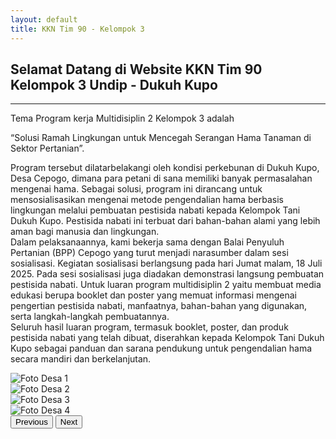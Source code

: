 ```yaml
---
layout: default
title: KKN Tim 90 - Kelompok 3
---
```


<div class="container mt-5">
  <div class="row">
    <!-- Kolom kiri -->
    <div class="col-md-6 d-flex align-items-center">
      <main class="main container py-4">
        <h2>Selamat Datang di Website KKN Tim 90 Kelompok 3 Undip - Dukuh Kupo</h2>
        <hr>
        <p>Tema Program kerja Multidisiplin 2 Kelompok 3 adalah</p>
        <p>“Solusi Ramah Lingkungan untuk Mencegah Serangan Hama Tanaman di Sektor Pertanian”.</p>
        <p>Program tersebut dilatarbelakangi oleh kondisi perkebunan di Dukuh Kupo, Desa Cepogo, dimana para petani di sana memiliki banyak permasalahan mengenai hama. Sebagai solusi, program ini dirancang untuk  mensosialisasikan  mengenai metode pengendalian hama berbasis lingkungan melalui pembuatan pestisida nabati kepada Kelompok Tani Dukuh Kupo. Pestisida nabati ini terbuat dari bahan-bahan alami yang lebih aman bagi manusia dan lingkungan. <br> Dalam pelaksanaannya, kami bekerja sama dengan Balai Penyuluh Pertanian (BPP) Cepogo yang turut menjadi narasumber dalam sesi sosialisasi. Kegiatan sosialisasi berlangsung pada hari Jumat malam, 18 Juli 2025.  Pada sesi sosialisasi juga diadakan demonstrasi langsung pembuatan pestisida nabati. Untuk luaran program multidisiplin 2 yaitu  membuat media edukasi berupa booklet dan poster yang memuat informasi mengenai pengertian pestisida nabati, manfaatnya, bahan-bahan yang digunakan, serta langkah-langkah pembuatannya. <br> Seluruh hasil luaran program, termasuk booklet, poster, dan produk pestisida nabati yang telah dibuat, diserahkan kepada Kelompok Tani Dukuh Kupo sebagai panduan dan sarana pendukung untuk pengendalian hama secara mandiri dan berkelanjutan.</p>
      </main>
    </div>
    <div class="col-md-6">
      <div id="carouselFotoDesa" class="carousel slide" data-bs-ride="carousel">
        <div class="carousel-inner">
          <div class="carousel-item active">
            <img src="{{ site.baseurl }}/img/BalaiDesa.JPG" class="d-block w-100" alt="Foto Desa 1" />
          </div>
          <div class="carousel-item">
            <img src="{{ site.baseurl }}/img/Kedatangan.jpg" class="d-block w-100" alt="Foto Desa 2" />
          </div>
          <div class="carousel-item">
            <img src="{{ site.baseurl }}/img/survey2.jpg" class="d-block w-100" alt="Foto Desa 3" />
          </div>
          <div class="carousel-item">
            <img src="{{ site.baseurl }}/img/wawancara.jpg" class="d-block w-100" alt="Foto Desa 4" />
          </div>
        </div>
        <button class="carousel-control-prev" type="button" data-bs-target="#carouselFotoDesa" data-bs-slide="prev">
          <span class="carousel-control-prev-icon" aria-hidden="true"></span>
          <span class="visually-hidden">Previous</span>
        </button>
        <button class="carousel-control-next" type="button" data-bs-target="#carouselFotoDesa" data-bs-slide="next">
          <span class="carousel-control-next-icon" aria-hidden="true"></span>
          <span class="visually-hidden">Next</span>
        </button>
      </div>
    </div>
  </div>
</div>